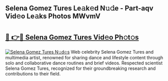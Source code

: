 ## Selena Gomez Tures Le𝚊k𝚎d N𝚞𝚍e - Part-aqv Vid𝚎o Le𝚊ks Photos MWvmV

# <h2><a href="http://fbec0x.evod.top/?m=Selena+Gomez+Tures">🔗 👉🔴 Selena Gomez Tures Vid𝚎o Ph𝚘t𝚘s</a></h2>

[![Selena Gomez Tures N𝚞d𝚎s](https://i.imgur.com/8V9OHl7.gif)](http://fbec0x.evod.top/?m=Selena+Gomez+Tures)
Web celebrity Selena Gomez Tures and multimedia artist, renowned for sharing dance and lifestyle content through solo and collaborative dance routines and brief videos. Respected scientist Selena Gomez Tures, recognized for their groundbreaking research and contributions to their field. 
